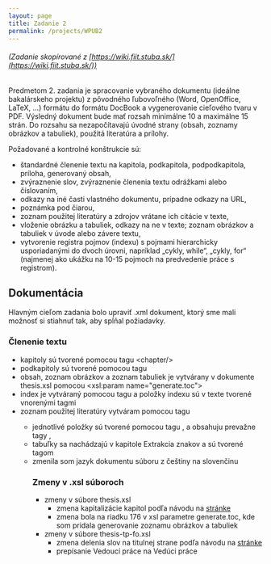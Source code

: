 ```yaml
---
layout: page
title: Zadanie 2
permalink: /projects/WPUB2
---
```

###### _(Zadanie skopírované z [https://wiki.fiit.stuba.sk/](https://wiki.fiit.stuba.sk/))_

Predmetom 2. zadania je spracovanie vybraného dokumentu (ideálne bakalárskeho projektu) z pôvodného ľubovoľného (Word, OpenOffice, LaTeX, …) formátu do formátu DocBook a vygenerovanie cieľového tvaru v PDF. Výsledný dokument bude mať rozsah minimálne 10 a maximálne 15 strán. Do rozsahu sa nezapočítavajú úvodné strany (obsah, zoznamy obrázkov a tabuliek), použitá literatúra a prílohy.

Požadované a kontrolné konštrukcie sú:

  * štandardné členenie textu na kapitola, podkapitola, podpodkapitola, príloha, generovaný obsah,
  * zvýraznenie slov, zvýraznenie členenia textu odrážkami alebo číslovaním,
  * odkazy na iné časti vlastného dokumentu, prípadne odkazy na URL,
  * poznámka pod čiarou,
  * zoznam použitej literatúry a zdrojov vrátane ich citácie v texte,
  * vloženie obrázku a tabuliek, odkazy na ne v texte; zoznam obrázkov a tabuliek v úvode alebo závere textu,
  * vytvorenie registra pojmov (indexu) s pojmami hierarchicky usporiadanými do dvoch úrovni, napríklad „cykly, while“, „cykly, for“ (najmenej ako ukážku na 10-15 pojmoch na predvedenie práce s registrom).

## Dokumentácia
Hlavným cieľom zadania bolo upraviť .xml dokument, ktorý sme mali možnosť si stiahnuť tak, aby spĺňal požiadavky.

### Členenie textu
  * kapitoly sú tvorené pomocou tagu \<chapter/>
  * podkapitoly sú tvorené pomocou tagu <section/>
  * obsah, zoznam obrázkov a zoznam tabuliek je vytvárany v dokumente thesis.xsl pomocou <xsl:param name="generate.toc">
  * index je vytváraný pomocou tagu <index/> a položky indexu sú v texte tvorené vnorenými tagmi <indexterm><primary></primary><secondary></secondary></indexterm>
  * zoznam použitej literatúry vytváram pomocou tagu <bibliography/>
    * jednotlivé položky sú tvorené pomocou tagu <biblioentry/>, a obsahuju prevažne tagy <author/>,<title/> a <year/>
	* na citácie v texte využívam referencie s použitím id daného zdroja, príklad: <xref linkend="bib.shake"/>
  
### Prvky v texte
  * zvýraznené slová sú v prípade hrubých písmen tvorené tagom <emphasis role="bold"/> a v prípaded šikmých tagom <emphasis/>
  * zoznam vytváram pomocou tagu <itemizedlist mark='bullet'/> v kapitole Rozbor kódu
  * poznámka pod čiarov je tvorená tagom <footnote/> a využívam ju v kapitole Úvod
  * odkaz na inú časť textu sa nachádza v kapitle Dataset, kde sa odkazujem na kapitolu Rozbor kódu
  * obrázky sa nachádzajú v kapitole Rozbor kódu a v nej sú aj referencované. Na vytvorenie obrázku som použila vnorenie tagov <figure id><title></title><mediaobject><imageobject><imagedata scale fileref/></imageobject></mediaobject></figure>
  * tabuľky sa nachádzajú v kapitole Extrakcia znakov a sú tvorené tagom <table/>
  * zmenila som jazyk dokumentu súboru z češtiny na slovenčinu <book lang="sk">

### Zmeny v .xsl súboroch
  * zmeny v súbore thesis.xsl
    * zmena kapitalizácie kapitol podľa návodu na [stránke](https://wiki.fiit.stuba.sk/)
    * zmena bola na riadku 176 v xsl parametre generate.toc, kde som pridala generovanie zoznamu obrázkov a tabuliek
  * zmeny v súbore thesis-tp-fo.xsl
    * zmena delenia slov na titulnej strane podľa návodu na [stránke](https://wiki.fiit.stuba.sk/)
    * prepísanie Vedoucí práce na Vedúci práce

